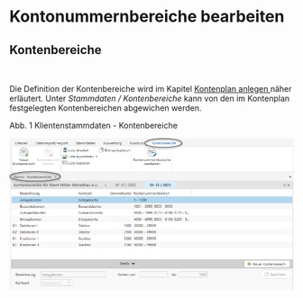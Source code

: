# Kontonummernbereiche bearbeiten

## Kontenbereiche

&nbsp;

Die Definition der Kontenbereiche wird im Kapitel [Kontenplan anlegen](FIBUNext/Kontenplane.md#Kontenplan\_anlegen)[ ](<FIBUNextHandbuch1.md#\_Ref75502888>)näher erläutert. Unter *Stammdaten / Kontenbereiche* kann von den im Kontenplan festgelegten Kontenbereichen abgewichen werden.

Abb. 1 Klientenstammdaten - Kontenbereiche

![Image](<../lib/NeuesElement111.png>)

